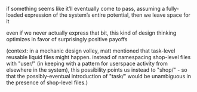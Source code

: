if something seems like it’ll eventually come to pass, assuming a fully-loaded expression of the system’s entire potential, then we leave space for it

even if we never actually express that bit, this kind of design thinking optimizes in favor of surprisingly positive payoffs

(context: in a mechanic design volley, matt mentioned that task-level reusable liquid files might happen. instead of namespacing shop-level files with "user/" (in keeping with a pattern for userspace activity from elsewhere in the system), this possibility points us instead to "shop/" - so that the possibly-eventual introduction of "task/" would be unambiguous in the presence of shop-level files.)
